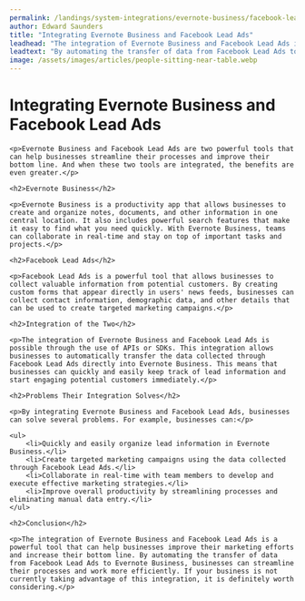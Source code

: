 ```yaml
---
permalink: /landings/system-integrations/evernote-business/facebook-lead-ads
author: Edward Saunders
title: "Integrating Evernote Business and Facebook Lead Ads"
leadhead: "The integration of Evernote Business and Facebook Lead Ads is a powerful tool that can help businesses improve their marketing efforts and increase their bottom line"
leadtext: "By automating the transfer of data from Facebook Lead Ads to Evernote Business, businesses can streamline their processes and work more efficiently. If your business is not currently taking advantage of this integration, it is definitely worth considering."
image: /assets/images/articles/people-sitting-near-table.webp
---
```

<div class="arttext">
	<h1>Integrating Evernote Business and Facebook Lead Ads</h1>

	<p>Evernote Business and Facebook Lead Ads are two powerful tools that can help businesses streamline their processes and improve their bottom line. And when these two tools are integrated, the benefits are even greater.</p>

	<h2>Evernote Business</h2>

	<p>Evernote Business is a productivity app that allows businesses to create and organize notes, documents, and other information in one central location. It also includes powerful search features that make it easy to find what you need quickly. With Evernote Business, teams can collaborate in real-time and stay on top of important tasks and projects.</p>

	<h2>Facebook Lead Ads</h2>

	<p>Facebook Lead Ads is a powerful tool that allows businesses to collect valuable information from potential customers. By creating custom forms that appear directly in users' news feeds, businesses can collect contact information, demographic data, and other details that can be used to create targeted marketing campaigns.</p>

	<h2>Integration of the Two</h2>

	<p>The integration of Evernote Business and Facebook Lead Ads is possible through the use of APIs or SDKs. This integration allows businesses to automatically transfer the data collected through Facebook Lead Ads directly into Evernote Business. This means that businesses can quickly and easily keep track of lead information and start engaging potential customers immediately.</p>

	<h2>Problems Their Integration Solves</h2>

	<p>By integrating Evernote Business and Facebook Lead Ads, businesses can solve several problems. For example, businesses can:</p>

	<ul>
		<li>Quickly and easily organize lead information in Evernote Business.</li>
		<li>Create targeted marketing campaigns using the data collected through Facebook Lead Ads.</li>
		<li>Collaborate in real-time with team members to develop and execute effective marketing strategies.</li>
		<li>Improve overall productivity by streamlining processes and eliminating manual data entry.</li>
	</ul>

	<h2>Conclusion</h2>

	<p>The integration of Evernote Business and Facebook Lead Ads is a powerful tool that can help businesses improve their marketing efforts and increase their bottom line. By automating the transfer of data from Facebook Lead Ads to Evernote Business, businesses can streamline their processes and work more efficiently. If your business is not currently taking advantage of this integration, it is definitely worth considering.</p>

</div>